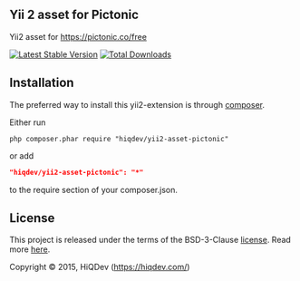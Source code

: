 Yii 2 asset for Pictonic
------------------------

Yii2 asset for https://pictonic.co/free

[![Latest Stable Version](https://poser.pugx.org/hiqdev/yii2-asset-pictonic/v/stable.png)](https://packagist.org/packages/hiqdev/yii2-asset-pictonic)
[![Total Downloads](https://poser.pugx.org/hiqdev/yii2-asset-pictonic/downloads.png)](https://packagist.org/packages/hiqdev/yii2-asset-pictonic)

## Installation

The preferred way to install this yii2-extension is through [composer](http://getcomposer.org/download/).

Either run

```
php composer.phar require "hiqdev/yii2-asset-pictonic"
```

or add

```json
"hiqdev/yii2-asset-pictonic": "*"
```

to the require section of your composer.json.

## License

This project is released under the terms of the BSD-3-Clause [license](https://github.com/hiqdev/hidev/blob/master/LICENSE).
Read more [here](http://choosealicense.com/licenses/bsd-3-clause).

Copyright © 2015, HiQDev (https://hiqdev.com/)
